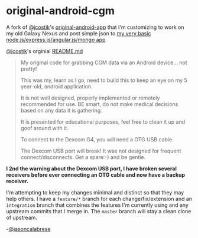 original-android-cgm
====================

A fork of [@jcostik](https://twitter.com/jcostik)'s [original-android-app](https://github.com/hackingtype1/original-android-cgm) that I'm customizing to work on my old Galaxy Nexus and post simple json to [my very basic node.js/express.js/angular.js/mongo app](https://github.com/jasoncalabrese/project-glu)

[@jcostik](https://twitter.com/jcostik)'s orginial [README.md](https://github.com/hackingtype1/original-android-cgm/blob/master/README.md)

> My original code for grabbing CGM data via an Android device... not pretty!
>
> This was my, learn as I go, need to build this to keep an eye on my 5 year-old, android application.
>
> It is not well designed, properly implemented or remotely recommended for use. BE smart, do not make medical decisions based on any data it is gathering.
>
> It is presented for educational purposes, feel free to clean it up and goof around with it.
>
> To connect to the Dexcom G4, you will need a OTG USB cable.
>
> The Dexcom USB port will break! It was not designed for frequent connect/disconnects. Get a spare:-) and be gentle.

**I 2nd the warning about the Dexcom USB port, I have broken several receivers before ever connecting an OTG cable and now have a backup receiver.**

I'm attempting to keep my changes minimal and distinct so that they may help others.  I have a `feature/*` branch for each change/fix/extension and an `integration` branch that combines the features I'm currently using and any upstream commits that I merge in.  The `master` branch will stay a clean clone of upstream.

-[@jasoncalabrese](https://twitter.com/jasoncalabrese)
